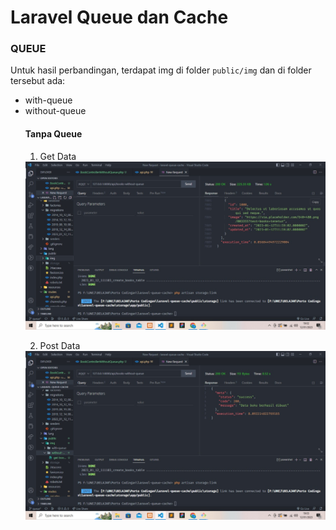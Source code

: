 # Laravel Queue dan Cache

### QUEUE

Untuk hasil perbandingan, terdapat img di folder ```public/img``` dan di folder tersebut ada:
    <ul>
        <li>with-queue</li>
        <li>without-queue</li>
    </li>
#### Tanpa Queue

1. Get Data

<img src="public/img/without-queue/get-books.jpeg">

2. Post Data

<img src="public/img/without-queue/post-books.jpeg">

